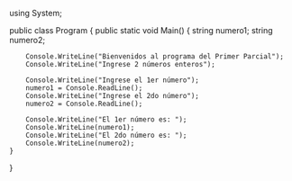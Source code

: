 using System;
					
public class Program
{
	public static void Main()
	{
        string numero1;
        string numero2;

		Console.WriteLine("Bienvenidos al programa del Primer Parcial");
		Console.WriteLine("Ingrese 2 números enteros");

		Console.WriteLine("Ingrese el 1er número");
        numero1 = Console.ReadLine();
		Console.WriteLine("Ingrese el 2do número");
        numero2 = Console.ReadLine();

		Console.WriteLine("El 1er número es: ");
		Console.WriteLine(numero1);
		Console.WriteLine("El 2do número es: ");
		Console.WriteLine(numero2);
	}
}
